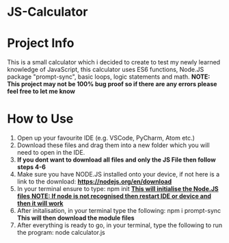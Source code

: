 # JS-Calculator

# Project Info
This is a small calculator which i decided to create to test my newly learned knowledge of JavaScript, this calculator uses ES6 functions, Node.JS package "prompt-sync", basic loops, logic statements and math.
**NOTE: This project may not be 100% bug proof so if there are any errors please feel free to let me know**

# How to Use
1. Open up your favourite IDE (e.g. VSCode, PyCharm, Atom etc.)
2. Download these files and drag them into a new folder which you will need to open in the IDE.
3. **If you dont want to download all files and only the JS File then follow steps 4-6**
4. Make sure you have NODE.JS installed onto your device, if not here is a link to the download: **https://nodejs.org/en/download**
5. In your terminal ensure to type: npm init <u>**This will initialise the Node.JS files** **NOTE: If node is not recognised then restart IDE or device and then it will work**</u>
6. After initalisation, in your terminal type the following: npm i prompt-sync **This will then download the module files**
7. After everything is ready to go, in your terminal, type the following to run the program: node calculator.js
